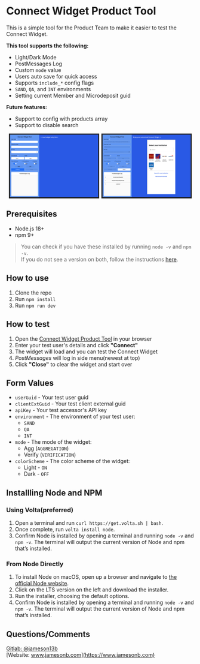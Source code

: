 # Connect Widget Product Tool

This is a simple tool for the Product Team to make it easier to test the Connect Widget.

**This tool supports the following:**

- Light/Dark Mode
- PostMessages Log
- Custom `mode` value
- Users auto save for quick access
- Supports `include_*` config flags
- `SAND`, `QA`, and `INT` environments
- Setting current Member and Microdeposit guid

**Future features:**

- Support to config with products array
- Support to disable search

<div style="display: flex; flex-direction: row; justify-content: space-evenly;">
<img src="./public/screenshot-1.png" width="48%" style="max-width: 390px;" />
<img src="./public/screenshot-2.png" width="48%" style="max-width: 390px;" />
</div>

## Prerequisites

- Node.js 18+
- npm 9+

> You can check if you have these installed by running `node -v` and `npm -v`.  
> If you do not see a version on both, follow the instructions [here](#installing-node-and-npm).

## How to use

1. Clone the repo
2. Run `npm install`
3. Run `npm run dev`

## How to test

1. Open the [Connect Widget Product Tool](http://localhost:5173/) in your browser
2. Enter your test user's details and click **"Connect"**
3. The widget will load and you can test the Connect Widget
4. _PostMessages_ will log in side menu(newest at top)
5. Click **"Close"** to clear the widget and start over

## Form Values

- `userGuid` - Your test user guid
- `clientExtGuid` - Your test client external guid
- `apiKey` - Your test accessor's API key
- `environment` - The environment of your test user:
  - `SAND`
  - `QA`
  - `INT`
- `mode` - The mode of the widget:
  - Agg (`AGGREGATION`)
  - Verify (`VERIFICATION`)
- `colorScheme` - The color scheme of the widget:
  - Light - `ON`
  - Dark - `OFF`

## Installling Node and NPM

### Using Volta(preferred)

1. Open a terminal and run `curl https://get.volta.sh | bash`.
1. Once complete, run `volta install node`.
1. Confirm Node is installed by opening a terminal and running `node -v` and `npm -v`. The terminal will output the current version of Node and npm that’s installed.

### From Node Directly

1. To install Node on macOS, open up a browser and navigate to [the official Node website](https://nodejs.org/?ref=ghost.org).
1. Click on the LTS version on the left and download the installer.
1. Run the installer, choosing the default options.
1. Confirm Node is installed by opening a terminal and running `node -v` and `npm -v`. The terminal will output the current version of Node and npm that’s installed.

## Questions/Comments

[Gitlab: @jameson13b](https://github.com/jameson13b)  
[Website: www.jamesonb.com](https://www.jamesonb.com)
